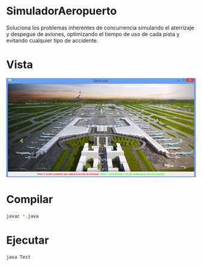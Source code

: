 # SimuladorAeropuerto

Soluciona los problemas inherentes de concurrencia simulando el aterrizaje y despegue de aviones, optimizando el tiempo de uso de cada pista y evitando cualquier tipo de accidente.

# Vista

<img src="https://raw.githubusercontent.com/YisusYaro/SimuladorAeropuerto/main/ss.png">

# Compilar 

  ```bash
  javac *.java
  ```

# Ejecutar 

  ```bash
  java Test
  ```
